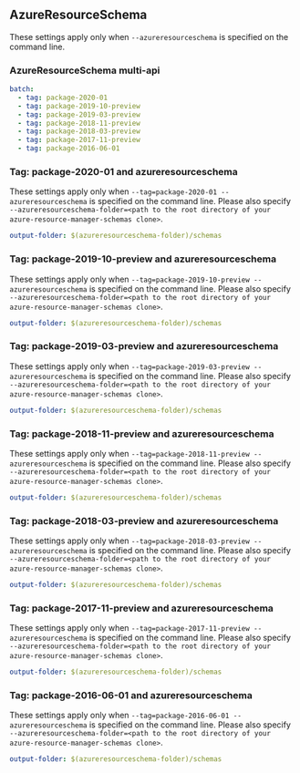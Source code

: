 ## AzureResourceSchema

These settings apply only when `--azureresourceschema` is specified on the command line.

### AzureResourceSchema multi-api

``` yaml $(azureresourceschema) && $(multiapi)
batch:
  - tag: package-2020-01
  - tag: package-2019-10-preview
  - tag: package-2019-03-preview
  - tag: package-2018-11-preview
  - tag: package-2018-03-preview
  - tag: package-2017-11-preview
  - tag: package-2016-06-01
```

### Tag: package-2020-01 and azureresourceschema

These settings apply only when `--tag=package-2020-01 --azureresourceschema` is specified on the command line.
Please also specify `--azureresourceschema-folder=<path to the root directory of your azure-resource-manager-schemas clone>`.

``` yaml $(tag) == 'package-2020-01' && $(azureresourceschema)
output-folder: $(azureresourceschema-folder)/schemas
```

### Tag: package-2019-10-preview and azureresourceschema

These settings apply only when `--tag=package-2019-10-preview --azureresourceschema` is specified on the command line.
Please also specify `--azureresourceschema-folder=<path to the root directory of your azure-resource-manager-schemas clone>`.

``` yaml $(tag) == 'package-2019-10-preview' && $(azureresourceschema)
output-folder: $(azureresourceschema-folder)/schemas
```

### Tag: package-2019-03-preview and azureresourceschema

These settings apply only when `--tag=package-2019-03-preview --azureresourceschema` is specified on the command line.
Please also specify `--azureresourceschema-folder=<path to the root directory of your azure-resource-manager-schemas clone>`.

``` yaml $(tag) == 'package-2019-03-preview' && $(azureresourceschema)
output-folder: $(azureresourceschema-folder)/schemas
```

### Tag: package-2018-11-preview and azureresourceschema

These settings apply only when `--tag=package-2018-11-preview --azureresourceschema` is specified on the command line.
Please also specify `--azureresourceschema-folder=<path to the root directory of your azure-resource-manager-schemas clone>`.

``` yaml $(tag) == 'package-2018-11-preview' && $(azureresourceschema)
output-folder: $(azureresourceschema-folder)/schemas
```

### Tag: package-2018-03-preview and azureresourceschema

These settings apply only when `--tag=package-2018-03-preview --azureresourceschema` is specified on the command line.
Please also specify `--azureresourceschema-folder=<path to the root directory of your azure-resource-manager-schemas clone>`.

``` yaml $(tag) == 'package-2018-03-preview' && $(azureresourceschema)
output-folder: $(azureresourceschema-folder)/schemas
```

### Tag: package-2017-11-preview and azureresourceschema

These settings apply only when `--tag=package-2017-11-preview --azureresourceschema` is specified on the command line.
Please also specify `--azureresourceschema-folder=<path to the root directory of your azure-resource-manager-schemas clone>`.

``` yaml $(tag) == 'package-2017-11-preview' && $(azureresourceschema)
output-folder: $(azureresourceschema-folder)/schemas
```

### Tag: package-2016-06-01 and azureresourceschema

These settings apply only when `--tag=package-2016-06-01 --azureresourceschema` is specified on the command line.
Please also specify `--azureresourceschema-folder=<path to the root directory of your azure-resource-manager-schemas clone>`.

``` yaml $(tag) == 'package-2016-06-01' && $(azureresourceschema)
output-folder: $(azureresourceschema-folder)/schemas
```

